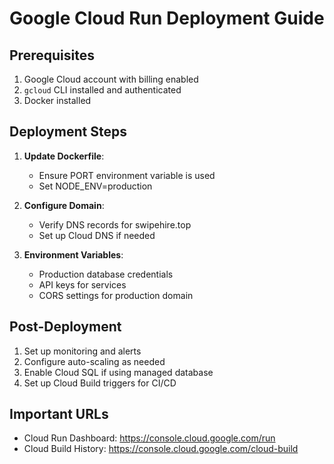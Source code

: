 # Google Cloud Run Deployment Guide

## Prerequisites
1. Google Cloud account with billing enabled
2. `gcloud` CLI installed and authenticated
3. Docker installed 

## Deployment Steps

1. **Update Dockerfile**:
   - Ensure PORT environment variable is used
   - Set NODE_ENV=production

2. **Configure Domain**:
   - Verify DNS records for swipehire.top
   - Set up Cloud DNS if needed

3. **Environment Variables**:
   - Production database credentials
   - API keys for services
   - CORS settings for production domain

## Post-Deployment
1. Set up monitoring and alerts
2. Configure auto-scaling as needed
3. Enable Cloud SQL if using managed database
4. Set up Cloud Build triggers for CI/CD

## Important URLs
- Cloud Run Dashboard: https://console.cloud.google.com/run
- Cloud Build History: https://console.cloud.google.com/cloud-build
